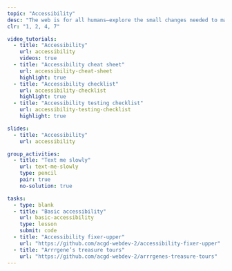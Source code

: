 ```yaml
---
topic: "Accessibility"
desc: "The web is for all humans—explore the small changes needed to make that a reality."
clr: "1, 2, 4, 7"

video_tutorials:
  - title: "Accessibility"
    url: accessibility
    videos: true
  - title: "Accessibility cheat sheet"
    url: accessibility-cheat-sheet
    highlight: true
  - title: "Accessibility checklist"
    url: accessibility-checklist
    highlight: true
  - title: "Accessibility testing checklist"
    url: accessibility-testing-checklist
    highlight: true

slides:
  - title: "Accessibility"
    url: accessibility

group_activities:
  - title: "Text me slowly"
    url: text-me-slowly
    type: pencil
    pair: true
    no-solution: true

tasks:
  - type: blank
  - title: "Basic accessibility"
    url: basic-accessibility
    type: lesson
    submit: code
  - title: "Accessibility fixer-upper"
    url: "https://github.com/acgd-webdev-2/accessibility-fixer-upper"
  - title: "Arrrgene’s treasure tours"
    url: "https://github.com/acgd-webdev-2/arrrgenes-treasure-tours"
---
```


